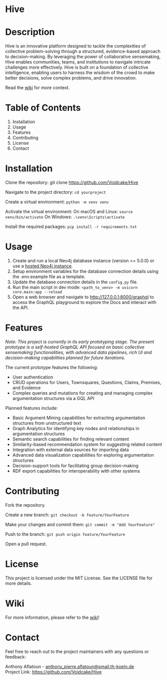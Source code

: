 # Hive

# Description

Hive is an innovative platform designed to tackle the complexities of collective problem-solving through a structured,
evidence-based approach to decision-making. By leveraging the power of collaborative sensemaking, Hive enables
communities, teams, and institutions to navigate intricate challenges more effectively. Hive is built on a foundation of
collective intelligence, enabling users to harness the wisdom of the crowd to make better decisions, solve complex
problems, and drive innovation.

Read the [wiki](https://github.com/Voidcake/Hive/wiki) for more context.

# Table of Contents

1. Installation
2. Usage
3. Features
4. Contributing
5. License
6. Contact

# Installation

Clone the repository:
git clone https://github.com/Voidcake/Hive

Navigate to the project directory:
`cd yourproject`

Create a virtual environment:
`python -m venv venv`

Activate the virtual environment:
On macOS and Linux:
`source venv/bin/activate`
On Windows:
`.\venv\Scripts\activate`

Install the required packages:
`pip install -r requirements.txt`

# Usage

1. Create and run a local Neo4j database instance (version >= 5.0.0) or use
   a [hosted Neo4j instance](https://neo4j.com/cloud/platform/aura-graph-database/).
2. Setup environment variables for the database connection details using the .env.example file as a template.
3. Update the database connection details in the `config.py` file.
4. Run the main script in dev mode: `<path_to_venv> -m uvicorn core.main:app --reload`
5. Open a web browser and navigate to http://127.0.0.1:8000/graphql to access the GraphQL playground to explore the Docs
   and
   interact with the API.

# Features

_Note: This project is currently in its early prototyping stage. The present prototype is a self-hosted GraphQL API
focused
on basic collective sensemaking functionalities, with advanced data pipelines, rich UI and decision-making capabilities
planned for future iterations._

The current prototype features the following:

- User authentication
- CRUD operations for Users, Townsquares, Questions, Claims, Premises, and Evidence
- Complex queries and mutations for creating and managing complex argumentation structures via a GQL API

Planned features include:

- Basic Argument Mining capabilities for extracting argumentation structures from unstructured text
- Graph Analytics for identifying key nodes and relationships in argumentation structures
- Semantic search capabilities for finding relevant content
- Similarity-based recommendation system for suggesting related content
- Integration with external data sources for importing data
- Advanced data visualization capabilities for exploring argumentation structures
- Decision-support tools for facilitating group decision-making
- RDF export capabilities for interoperability with other systems

# Contributing

Fork the repository.

Create a new branch:
`git checkout -b feature/YourFeature`

Make your changes and commit them:
`git commit -m "Add YourFeature"`

Push to the branch:
`git push origin feature/YourFeature`

Open a pull request.

# License

This project is licensed under the MIT License. See the LICENSE file for more details.

# Wiki

For more information, please refer to the [wiki](https://github.com/Voidcake/Hive/wiki)!

# Contact

Feel free to reach out to the project maintainers with any questions or feedback:

Anthony Aflatoun - anthony_pierre.aflatoun@smail.th-koeln.de  
Project Link: https://github.com/Voidcake/Hive